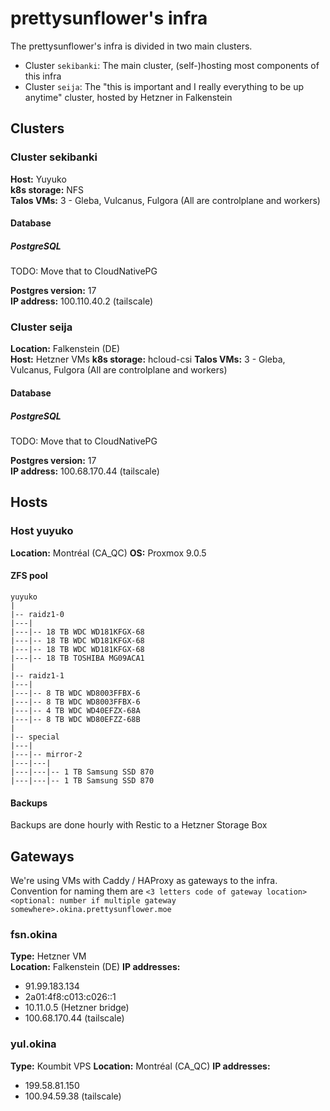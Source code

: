 # prettysunflower's infra

The prettysunflower's infra is divided in two main clusters.

- Cluster `sekibanki`: The main cluster, (self-)hosting most components of this infra
- Cluster `seija`: The "this is important and I really everything to be up anytime" cluster, hosted by Hetzner in Falkenstein

## Clusters

### Cluster sekibanki

**Host:** Yuyuko<br>
**k8s storage:** NFS \
**Talos VMs:** 3 - Gleba, Vulcanus, Fulgora (All are controlplane and workers)

#### Database

##### PostgreSQL

TODO: Move that to CloudNativePG

**Postgres version:** 17<br>
**IP address:** 100.110.40.2 (tailscale)

### Cluster seija

**Location:** Falkenstein (DE)<br>
**Host:** Hetzner VMs
**k8s storage:** hcloud-csi
**Talos VMs:** 3 - Gleba, Vulcanus, Fulgora (All are controlplane and workers)

#### Database

##### PostgreSQL

TODO: Move that to CloudNativePG

**Postgres version:** 17<br>
**IP address:** 100.68.170.44 (tailscale)

## Hosts

### Host yuyuko

**Location:** Montréal (CA_QC)
**OS:** Proxmox 9.0.5

#### ZFS pool

    yuyuko
    |
    |-- raidz1-0
    |---|
    |---|-- 18 TB WDC WD181KFGX-68
    |---|-- 18 TB WDC WD181KFGX-68
    |---|-- 18 TB WDC WD181KFGX-68
    |---|-- 18 TB TOSHIBA MG09ACA1
    |
    |-- raidz1-1
    |---|
    |---|-- 8 TB WDC WD8003FFBX-6
    |---|-- 8 TB WDC WD8003FFBX-6
    |---|-- 4 TB WDC WD40EFZX-68A
    |---|-- 8 TB WDC WD80EFZZ-68B
    |
    |-- special
    |---|
    |---|-- mirror-2
    |---|---|
    |---|---|-- 1 TB Samsung SSD 870
    |---|---|-- 1 TB Samsung SSD 870

#### Backups

Backups are done hourly with Restic to a Hetzner Storage Box

## Gateways

We're using VMs with Caddy / HAProxy as gateways to the infra. Convention for naming them are `<3 letters code of gateway location><optional: number if multiple gateway somewhere>.okina.prettysunflower.moe`

### fsn.okina

**Type:** Hetzner VM<br>
**Location:** Falkenstein (DE)
**IP addresses:**<br>
- 91.99.183.134
- 2a01:4f8:c013:c026::1
- 10.11.0.5 (Hetzner bridge)
- 100.68.170.44 (tailscale)

### yul.okina

**Type:** Koumbit VPS
**Location:** Montréal (CA_QC)
**IP addresses:**<br>
- 199.58.81.150
- 100.94.59.38 (tailscale)
